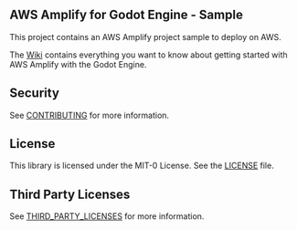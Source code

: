 ## AWS Amplify for Godot Engine - Sample

This project contains an AWS Amplify project sample to deploy on AWS.

The [Wiki](https://github.com/aws-samples/amplify-godot-engine/wiki) contains everything you want to know about getting started with AWS Amplify with the Godot Engine.

## Security

See [CONTRIBUTING](CONTRIBUTING.md#security-issue-notifications) for more information.

## License

This library is licensed under the MIT-0 License. See the [LICENSE](LICENSE.md) file.

## Third Party Licenses

See [THIRD_PARTY_LICENSES](THIRD_PARTY_LICENSES.md) for more information.